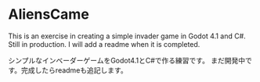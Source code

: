 # AliensCame
This is an exercise in creating a simple invader game in Godot 4.1 and C#. 
Still in production. I will add a readme when it is completed.


シンプルなインベーダーゲームをGodot4.1とC#で作る練習です。
まだ開発中です。完成したらreadmeも追記します。
